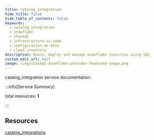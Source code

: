 ```yaml
---
title: catalog_integration
hide_title: false
hide_table_of_contents: false
keywords:
  - catalog_integration
  - snowflake
  - stackql
  - infrastructure-as-code
  - configuration-as-data
  - cloud inventory
description: Query, deploy and manage snowflake resources using SQL
custom_edit_url: null
image: /img/stackql-snowflake-provider-featured-image.png
---
```


catalog_integration service documentation.

:::info[Service Summary]

total resources: __1__  

:::

## Resources
<div class="row">
<div class="providerDocColumn">
<a href="/catalog_integration/catalog_integrations/">catalog_integrations</a>
</div>
<div class="providerDocColumn">

</div>
</div>